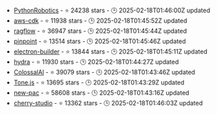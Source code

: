 - [PythonRobotics](https://github.com/AtsushiSakai/PythonRobotics) - ⭐ 24238 stars - 🕒 2025-02-18T01:46:00Z updated
- [aws-cdk](https://github.com/aws/aws-cdk) - ⭐ 11938 stars - 🕒 2025-02-18T01:45:52Z updated
- [ragflow](https://github.com/infiniflow/ragflow) - ⭐ 36947 stars - 🕒 2025-02-18T01:45:44Z updated
- [pinpoint](https://github.com/pinpoint-apm/pinpoint) - ⭐ 13514 stars - 🕒 2025-02-18T01:45:46Z updated
- [electron-builder](https://github.com/electron-userland/electron-builder) - ⭐ 13844 stars - 🕒 2025-02-18T01:45:11Z updated
- [hydra](https://github.com/hydralauncher/hydra) - ⭐ 11930 stars - 🕒 2025-02-18T01:44:27Z updated
- [ColossalAI](https://github.com/hpcaitech/ColossalAI) - ⭐ 39079 stars - 🕒 2025-02-18T01:43:46Z updated
- [Tone.js](https://github.com/Tonejs/Tone.js) - ⭐ 13695 stars - 🕒 2025-02-18T01:43:29Z updated
- [new-pac](https://github.com/Alvin9999/new-pac) - ⭐ 58608 stars - 🕒 2025-02-18T01:43:16Z updated
- [cherry-studio](https://github.com/CherryHQ/cherry-studio) - ⭐ 13362 stars - 🕒 2025-02-18T01:46:03Z updated
